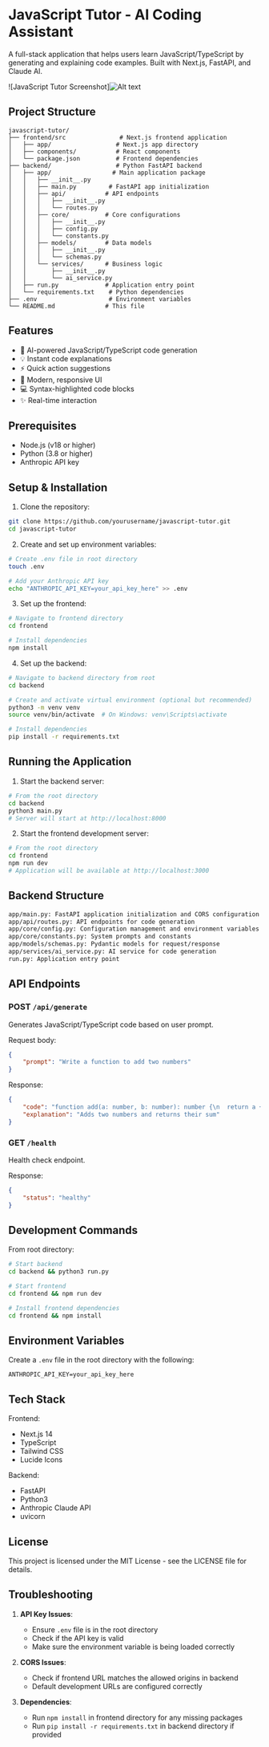 # JavaScript Tutor - AI Coding Assistant

A full-stack application that helps users learn JavaScript/TypeScript by generating and explaining code examples. Built with Next.js, FastAPI, and Claude AI.

![JavaScript Tutor Screenshot]![Alt text](image.png)

## Project Structure

```
javascript-tutor/
├── frontend/src               # Next.js frontend application
│   ├── app/                  # Next.js app directory
│   ├── components/           # React components
│   └── package.json          # Frontend dependencies
├── backend/                  # Python FastAPI backend
│   ├── app/                 # Main application package
│   │   ├── __init__.py
│   │   ├── main.py         # FastAPI app initialization
│   │   ├── api/           # API endpoints
│   │   │   ├── __init__.py
│   │   │   └── routes.py
│   │   ├── core/          # Core configurations
│   │   │   ├── __init__.py
│   │   │   ├── config.py
│   │   │   └── constants.py
│   │   ├── models/        # Data models
│   │   │   ├── __init__.py
│   │   │   └── schemas.py
│   │   └── services/      # Business logic
│   │       ├── __init__.py
│   │       └── ai_service.py
│   ├── run.py             # Application entry point
│   └── requirements.txt    # Python dependencies
├── .env                    # Environment variables
└── README.md              # This file
```

## Features

- 🤖 AI-powered JavaScript/TypeScript code generation
- 💡 Instant code explanations
- ⚡ Quick action suggestions
- 🎨 Modern, responsive UI
- 💻 Syntax-highlighted code blocks
- ✨ Real-time interaction        

## Prerequisites

- Node.js (v18 or higher)
- Python (3.8 or higher)
- Anthropic API key

## Setup & Installation

1. Clone the repository:
```bash
git clone https://github.com/yourusername/javascript-tutor.git
cd javascript-tutor
```

2. Create and set up environment variables:
```bash
# Create .env file in root directory
touch .env

# Add your Anthropic API key
echo "ANTHROPIC_API_KEY=your_api_key_here" >> .env
```

3. Set up the frontend:
```bash
# Navigate to frontend directory
cd frontend

# Install dependencies
npm install

```

4. Set up the backend:
```bash
# Navigate to backend directory from root
cd backend

# Create and activate virtual environment (optional but recommended)
python3 -m venv venv
source venv/bin/activate  # On Windows: venv\Scripts\activate

# Install dependencies
pip install -r requirements.txt
```

## Running the Application

1. Start the backend server:
```bash
# From the root directory
cd backend
python3 main.py
# Server will start at http://localhost:8000
```

2. Start the frontend development server:
```bash
# From the root directory
cd frontend
npm run dev
# Application will be available at http://localhost:3000

```
## Backend Structure
```bash
app/main.py: FastAPI application initialization and CORS configuration
app/api/routes.py: API endpoints for code generation
app/core/config.py: Configuration management and environment variables
app/core/constants.py: System prompts and constants
app/models/schemas.py: Pydantic models for request/response
app/services/ai_service.py: AI service for code generation
run.py: Application entry point
```

## API Endpoints

### POST `/api/generate`
Generates JavaScript/TypeScript code based on user prompt.

Request body:
```json
{
    "prompt": "Write a function to add two numbers"
}
```

Response:
```json
{
    "code": "function add(a: number, b: number): number {\n  return a + b;\n}",
    "explanation": "Adds two numbers and returns their sum"
}
```

### GET `/health`
Health check endpoint.

Response:
```json
{
    "status": "healthy"
}
```

## Development Commands

From root directory:

```bash
# Start backend
cd backend && python3 run.py

# Start frontend
cd frontend && npm run dev

# Install frontend dependencies
cd frontend && npm install

```

## Environment Variables

Create a `.env` file in the root directory with the following:

```env
ANTHROPIC_API_KEY=your_api_key_here
```

## Tech Stack

Frontend:
- Next.js 14
- TypeScript
- Tailwind CSS
- Lucide Icons

Backend:
- FastAPI
- Python3
- Anthropic Claude API
- uvicorn



## License

This project is licensed under the MIT License - see the LICENSE file for details.

## Troubleshooting

1. **API Key Issues**:
   - Ensure `.env` file is in the root directory
   - Check if the API key is valid
   - Make sure the environment variable is being loaded correctly

2. **CORS Issues**:
   - Check if frontend URL matches the allowed origins in backend
   - Default development URLs are configured correctly

3. **Dependencies**:
   - Run `npm install` in frontend directory for any missing packages
   - Run `pip install -r requirements.txt` in backend directory if provided



